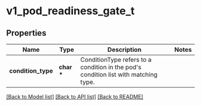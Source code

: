 # v1_pod_readiness_gate_t

## Properties
Name | Type | Description | Notes
------------ | ------------- | ------------- | -------------
**condition_type** | **char \*** | ConditionType refers to a condition in the pod&#39;s condition list with matching type. | 

[[Back to Model list]](../README.md#documentation-for-models) [[Back to API list]](../README.md#documentation-for-api-endpoints) [[Back to README]](../README.md)


